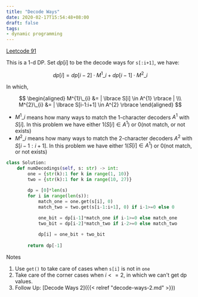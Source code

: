 ```yaml
---
title: "Decode Ways"
date: 2020-02-17T15:54:48+08:00
draft: false
tags:
- dynamic programming
---
```


<!--more-->

[Leetcode 91](https://leetcode.com/problems/decode-ways/)

This is a 1-d DP. Set $dp[i]$ to be the decode ways for `s[:i+1]`, we have:

$$ dp[i] = dp[i-2] \cdot M^{1}\_{i} + dp[i-1] \cdot M^{2}\_{i} $$

In which,

$$ \begin{aligned} M^{1}\_{i} &= | \lbrace S[i] \in A^{1} \rbrace | \\\ M^{2}\_{i} &= | \lbrace S[i-1:i+1] \in A^{2} \rbrace \end{aligned} $$

 - $M^{1}\_{i}$ means how many ways to match the 1-character decoders $A^1$ with $S[i]$. In this problem we have either 1($S[i] \in A^{1}$) or 0(not match, or not exists)
 - $M^{2}\_{i}$ means how many ways to match the 2-character decoders $A^2$ with $S[i-1:i+1]$. In this problem we have either 1($S[i] \in A^{1}$) or 0(not match, or not exists)

```python
class Solution:
    def numDecodings(self, s: str) -> int:
        one = {str(k):1 for k in range(1, 10)}
        two = {str(k):1 for k in range(10, 27)}

        dp = [0]*len(s)
        for i in range(len(s)):
            match_one = one.get(s[i], 0)
            match_two = two.get(s[i-1:i+1], 0) if i-1>=0 else 0
            
            one_bit = dp[i-1]*match_one if i-1>=0 else match_one
            two_bit = dp[i-2]*match_two if i-2>=0 else match_two

            dp[i] = one_bit + two_bit
        
        return dp[-1]
```

Notes
1. Use `get()` to take care of cases when `s[i]` is not in `one`
2. Take care of the corner cases when $i <= 2$, in which we can't get dp values.
3. Follow Up: [Decode Ways 2]({{< relref "decode-ways-2.md" >}})